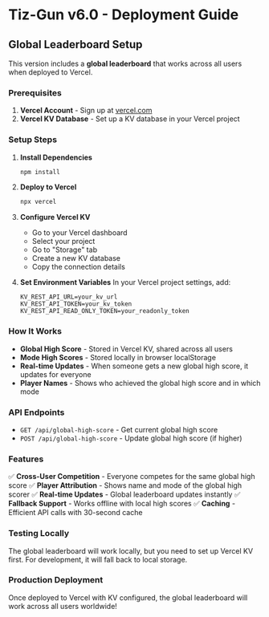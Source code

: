 # Tiz-Gun v6.0 - Deployment Guide

## Global Leaderboard Setup

This version includes a **global leaderboard** that works across all users when deployed to Vercel.

### Prerequisites

1. **Vercel Account** - Sign up at [vercel.com](https://vercel.com)
2. **Vercel KV Database** - Set up a KV database in your Vercel project

### Setup Steps

1. **Install Dependencies**
   ```bash
   npm install
   ```

2. **Deploy to Vercel**
   ```bash
   npx vercel
   ```

3. **Configure Vercel KV**
   - Go to your Vercel dashboard
   - Select your project
   - Go to "Storage" tab
   - Create a new KV database
   - Copy the connection details

4. **Set Environment Variables**
   In your Vercel project settings, add:
   ```
   KV_REST_API_URL=your_kv_url
   KV_REST_API_TOKEN=your_kv_token
   KV_REST_API_READ_ONLY_TOKEN=your_readonly_token
   ```

### How It Works

- **Global High Score** - Stored in Vercel KV, shared across all users
- **Mode High Scores** - Stored locally in browser localStorage
- **Real-time Updates** - When someone gets a new global high score, it updates for everyone
- **Player Names** - Shows who achieved the global high score and in which mode

### API Endpoints

- `GET /api/global-high-score` - Get current global high score
- `POST /api/global-high-score` - Update global high score (if higher)

### Features

✅ **Cross-User Competition** - Everyone competes for the same global high score
✅ **Player Attribution** - Shows name and mode of the global high scorer
✅ **Real-time Updates** - Global leaderboard updates instantly
✅ **Fallback Support** - Works offline with local high scores
✅ **Caching** - Efficient API calls with 30-second cache

### Testing Locally

The global leaderboard will work locally, but you need to set up Vercel KV first. For development, it will fall back to local storage.

### Production Deployment

Once deployed to Vercel with KV configured, the global leaderboard will work across all users worldwide!
